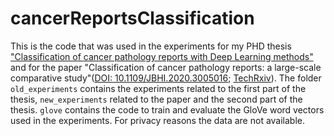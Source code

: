 # cancerReportsClassification
This is the code that was used in the experiments for my PHD thesis ["Classification of cancer pathology reports with Deep Learning methods"](https://github.com/trianam/thesisPHD/raw/master/thesis.pdf) and for the paper "Classification of cancer pathology reports: a large-scale comparative study"([DOI: 10.1109/JBHI.2020.3005016](https://doi.org/10.1109/JBHI.2020.3005016); [TechRxiv](https://www.techrxiv.org/articles/preprint/Classification_of_cancer_pathology_reports_a_large-scale_comparative_study/12582614)). The folder `old_experiments` contains the experiments related to the first part of the thesis, `new_experiments` related to the paper and the second part of the thesis. `glove` contains the code to train and evaluate the GloVe word vectors used in the experiments. For privacy reasons the data are not available.
